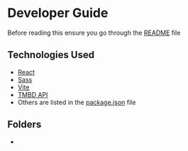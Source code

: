 # Developer Guide
Before reading this ensure you go through the [README](./README.md) file

## Technologies Used
- [React](https://react.dev/)
- [Sass](https://sass-lang.com/)
- [Vite](https://vitejs.dev/)
- [TMBD API](https://developer.themoviedb.org/reference/intro/getting-started)
- Others are listed in the [package.json](./package.json) file

## Folders
- 
